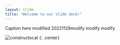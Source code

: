 ```yaml
---
layout: slide
title: "Welcome to our slide deck!"
---
```


Caption here modified 20221129modify
modify modify

![constructocat](https://octodex.github.com/images/constructocat2.jpg)
{: .center}
